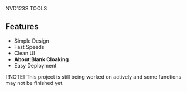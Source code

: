 NVD123S TOOLS

## Features

- Simple Design
- Fast Speeds
- Clean UI
- **About:Blank Cloaking**
- Easy Deployment
  
[!NOTE]
This project is still being worked on actively and some functions may not be finished yet.

